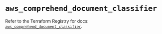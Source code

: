 # `aws_comprehend_document_classifier`

Refer to the Terraform Registry for docs: [`aws_comprehend_document_classifier`](https://registry.terraform.io/providers/hashicorp/aws/6.13.0/docs/resources/comprehend_document_classifier).
